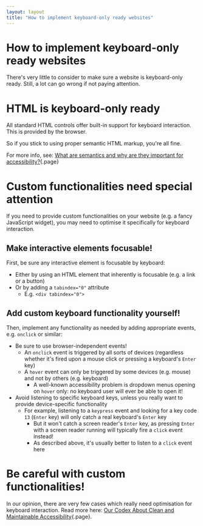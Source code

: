 ```yaml
---
layout: layout
title: "How to implement keyboard-only ready websites"
---
```


# How to implement keyboard-only ready websites

There's very little to consider to make sure a website is keyboard-only ready. Still, a lot can go wrong if not paying attention.

# HTML is keyboard-only ready

All standard HTML controls offer built-in support for keyboard interaction. This is provided by the browser.

So if you stick to using proper semantic HTML markup, you're all fine.

For more info, see: [What are semantics and why are they important for accessibility?](/knowledge-about-developing-and-testing-accessible-websites/what-are-semantics-and-why-are-they-important-for-accessibility){.page}

# Custom functionalities need special attention

If you need to provide custom functionalities on your website (e.g. a fancy JavaScript widget), you may need to optimise it specifically for keyboard interaction.

## Make interactive elements focusable!

First, be sure any interactive element is focusable by keyboard:

- Either by using an HTML element that inherently is focusable (e.g. a link or a button)
- Or by adding a `tabindex="0"` attribute
    - E.g. `<div tabindex="0">`

## Add custom keyboard functionality yourself!

Then, implement any functionality as needed by adding appropriate events, e.g. `onclick` or similar:

- Be sure to use browser-independent events!
    - An `onclick` event is triggered by all sorts of devices (regardless whether it's fired upon a mouse click or pressing a keyboard's `Enter` key)
    - A `hover` event can only be triggered by some devices (e.g. mouse) and not by others (e.g. keyboard)
        - A well-known accessibility problem is dropdown menus opening on `hover` only: no keyboard user will ever be able to open it!
- Avoid listening to specific keyboard keys, unless you really want to provide device-specific functionality
    - For example, listening to a `keypress` event and looking for a key code `13` (`Enter` key) will only catch a real keyboard's `Enter` key
        - But it won't catch a screen reader's `Enter` key, as pressing `Enter` with a screen reader running will typically fire a `click` event instead!
        - As described above, it's usually better to listen to a `click` event here

# Be careful with custom functionalities!

In our opinion, there are very few cases which really need optimisation for keyboard interaction. Read more here: [Our Codex About Clean and Maintainable Accessibility](/knowledge-about-developing-and-testing-accessible-websites/our-codex-about-clean-and-maintainable-accessibility){.page}.
